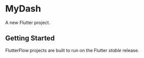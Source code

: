 # MyDash

A new Flutter project.

## Getting Started

FlutterFlow projects are built to run on the Flutter _stable_ release.
